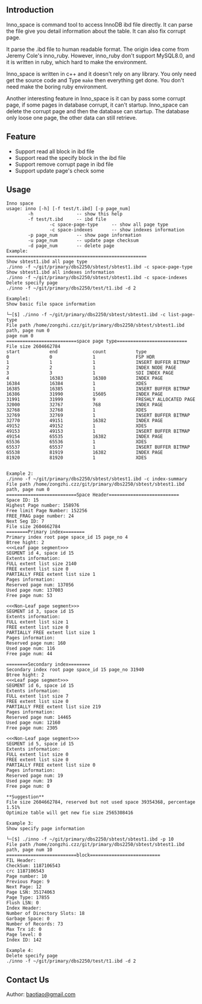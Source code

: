 ## Introduction

Inno_space is command tool to access InnoDB ibd file directly. It can parse the file give you detail information about the table. It can also fix corrupt page.

It parse the .ibd file to human readable format. The origin idea come from Jeremy Cole's inno_ruby. However, inno_ruby don't support MySQL8.0, and it is written in ruby, which hard to make the environment. 

Inno_space is written in c++ and it doesn't rely on any library. You only need get the source code and Type `make` then everything get done. You don't need make the boring ruby environment.

Another interesting feature in Inno_space is it can by pass some corrupt page, if some pages in database corrupt, it can't startup. Inno_space can delete the corrupt page and then the database can startup. The database only loose one page, the other data can still retrieve.

## Feature

* Support read all block in ibd file 
* Support read the specify block in the ibd file
* Support remove corrupt page in ibd file
* Support update page's check some


## Usage

```
Inno space
usage: inno [-h] [-f test/t.ibd] [-p page_num]
        -h                -- show this help
        -f test/t.ibd     -- ibd file
                -c space-page-type     -- show all page type
                -c space-indexes       -- show indexes information
        -p page_num       -- show page information
        -u page_num       -- update page checksum
        -d page_num       -- delete page
Example:
====================================================
Show sbtest1.ibd all page type
./inno -f ~/git/primary/dbs2250/sbtest/sbtest1.ibd -c space-page-type
Show sbtest1.ibd all indexes information
./inno -f ~/git/primary/dbs2250/sbtest/sbtest1.ibd -c space-indexes
Delete specify page
./inno -f ~/git/primary/dbs2250/test/t1.ibd -d 2

Example1:
Show basic file space information

└─[$] ./inno -f ~/git/primary/dbs2250/sbtest/sbtest1.ibd -c list-page-type
File path /home/zongzhi.czz/git/primary/dbs2250/sbtest/sbtest1.ibd path, page num 0
page num 0
==========================space page type==========================
File size 2604662784
start           end             count           type
0               0               1               FSP HDR
1               1               1               INSERT BUFFER BITMAP
2               2               1               INDEX NODE PAGE
3               3               1               SDI INDEX PAGE
4               16383           16380           INDEX PAGE
16384           16384           1               XDES
16385           16385           1               INSERT BUFFER BITMAP
16386           31990           15605           INDEX PAGE
31991           31999           9               FRESHLY ALLOCATED PAGE
32000           32767           768             INDEX PAGE
32768           32768           1               XDES
32769           32769           1               INSERT BUFFER BITMAP
32770           49151           16382           INDEX PAGE
49152           49152           1               XDES
49153           49153           1               INSERT BUFFER BITMAP
49154           65535           16382           INDEX PAGE
65536           65536           1               XDES
65537           65537           1               INSERT BUFFER BITMAP
65538           81919           16382           INDEX PAGE
81920           81920           1               XDES


Example 2:
./inno -f ~/git/primary/dbs2250/sbtest/sbtest1.ibd -c index-summary
File path /home/zongzhi.czz/git/primary/dbs2250/sbtest/sbtest1.ibd path, page num 0
==========================Space Header==========================
Space ID: 15
Highest Page number: 158976
Free limit Page Number: 152256
FREE_FRAG page number: 24
Next Seg ID: 7
File size 2604662784
========Primary index========
Primary index root page space_id 15 page_no 4
Btree hight: 2
<<<Leaf page segment>>>
SEGMENT id 4, space id 15
Extents information:
FULL extent list size 2140
FREE extent list size 0
PARTIALLY FREE extent list size 1
Pages information:
Reserved page num: 137056
Used page num: 137003
Free page num: 53

<<<Non-Leaf page segment>>>
SEGMENT id 3, space id 15
Extents information:
FULL extent list size 1
FREE extent list size 0
PARTIALLY FREE extent list size 1
Pages information:
Reserved page num: 160
Used page num: 116
Free page num: 44

========Secondary index========
Secondary index root page space_id 15 page_no 31940
Btree hight: 2
<<<Leaf page segment>>>
SEGMENT id 6, space id 15
Extents information:
FULL extent list size 7
FREE extent list size 0
PARTIALLY FREE extent list size 219
Pages information:
Reserved page num: 14465
Used page num: 12160
Free page num: 2305

<<<Non-Leaf page segment>>>
SEGMENT id 5, space id 15
Extents information:
FULL extent list size 0
FREE extent list size 0
PARTIALLY FREE extent list size 0
Pages information:
Reserved page num: 19
Used page num: 19
Free page num: 0

**Suggestion**
File size 2604662784, reserved but not used space 39354368, percentage 1.51%
Optimize table will get new fie size 2565308416

Example 3:
Show specify page information

└─[$] ./inno -f ~/git/primary/dbs2250/sbtest/sbtest1.ibd -p 10
File path /home/zongzhi.czz/git/primary/dbs2250/sbtest/sbtest1.ibd path, page num 10
==========================block==========================
FIL Header:
CheckSum: 1187106543
crc 1187106543
Page number: 10
Previous Page: 9
Next Page: 12
Page LSN: 35174063
Page Type: 17855
Flush LSN: 0
Index Header:
Number of Directory Slots: 18
Garbage Space: 0
Number of Records: 73
Max Trx id: 0
Page level: 0
Index ID: 142

Example 4:
Delete specify page
./inno -f ~/git/primary/dbs2250/test/t1.ibd -d 2

```

## Contact Us

Author: baotiao@gmail.com
